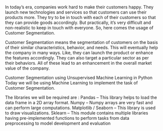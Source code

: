 In today’s era, companies work hard to make their customers happy. They launch new technologies and services so that customers can use their products more. They try to be in touch with each of their customers so that they can provide goods accordingly. But practically, it’s very difficult and non-realistic to keep in touch with everyone. So, here comes the usage of Customer Segmentation.

Customer Segmentation means the segmentation of customers on the basis of their similar characteristics, behavior, and needs. This will eventually help the company in many ways. Like, they can launch the product or enhance the features accordingly. They can also target a particular sector as per their behaviors. All of these lead to an enhancement in the overall market value of the company.

Customer Segmentation using Unsupervised Machine Learning in Python
Today we will be using Machine Learning to implement the task of Customer Segmentation.

The libraries we will be required are : 
Pandas – This library helps to load the data frame in a 2D array format.
Numpy – Numpy arrays are very fast and can perform large computations.
Matplotlib / Seaborn – This library is used to draw visualizations.
Sklearn – This module contains multiple libraries having pre-implemented functions to perform tasks from data preprocessing to model development and evaluation
